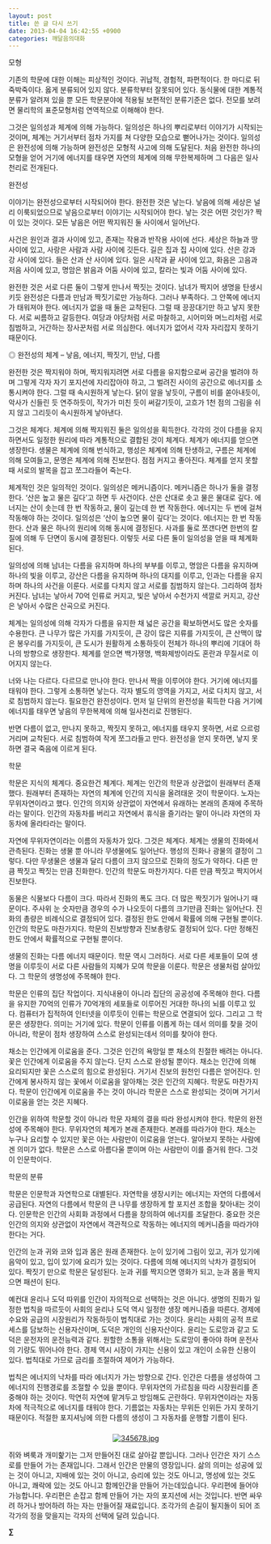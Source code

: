 ```yaml
---
layout: post
title: 쓴 글 다시 쓰기
date: 2013-04-04 16:42:55 +0900
categories: 깨달음의대화
---
```

모형

   
기존의 학문에 대한 이해는 피상적인 것이다. 귀납적, 경험적, 파편적이다. 한 마디로 뒤죽박죽이다. 옳게 분류되어 있지 않다. 분류학부터 잘못되어 있다. 동식물에 대한 계통적 분류가 알려져 있을 뿐 모든 학문분야에 적용될 보편적인 분류기준은 없다. 전모를 보려면 물리학의 표준모형처럼 연역적으로 이해해야 한다. 



그것은 일의성과 체계에 의해 가능하다. 일의성은 하나의 뿌리로부터 이야기가 시작되는 것이며, 체계는 거기서부터 점차 가지를 쳐 다양한 모습으로 뻗어나가는 것이다. 일의성은 완전성에 의해 가능하며 완전성은 모형적 사고에 의해 도달된다. 처음 완전한 하나의 모형을 얻어 거기에 에너지를 태우면 자연의 체계에 의해 무한복제하며 그 다음은 일사천리로 전개된다. 





완전성 


  


이야기는 완전성으로부터 시작되어야 한다. 완전한 것은 낳는다. 낳음에 의해 세상은 널리 이룩되었으므로 낳음으로부터 이야기는 시작되어야 한다. 낳는 것은 어떤 것인가? 짝이 있는 것이다. 모든 낳음은 어떤 짝지워진 둘 사이에서 일어난다. 


  


사건은 원인과 결과 사이에 있고, 존재는 작용과 반작용 사이에 선다. 세상은 하늘과 땅 사이에 있고, 사랑은 사람과 사람 사이에 깃든다. 길은 집과 집 사이에 있다. 산은 강과 강 사이에 있다. 들은 산과 산 사이에 있다. 일은 시작과 끝 사이에 있고, 화음은 고음과 저음 사이에 있고, 명암은 밝음과 어둠 사이에 있고, 칼라는 빛과 어둠 사이에 있다. 


  


완전한 것은 서로 다른 둘이 그렇게 만나서 짝짓는 것이다. 남녀가 짝지어 생명을 탄생시키듯 완전성은 다름과 만남과 짝짓기로만 가능하다. 그러나 부족하다. 그 안쪽에 에너지가 태워져야 한다. 에너지가 없을 때 둘은 교착된다. 그럴 때 끙끙대기만 하고 낳지 못한다. 서로 씨름하고 갈등한다. 여당과 야당처럼 서로 마찰하고, 시어미와 며느리처럼 서로 침범하고, 거간하는 장사꾼처럼 서로 의심한다. 에너지가 없어서 각자 자리잡지 못하기 때문이다. 


  


◎ 완전성의 체계 – 낳음, 에너지, 짝짓기, 만남, 다름 


  


완전한 것은 짝지워야 하며, 짝지워지려면 서로 다름을 유지함으로써 공간을 벌려야 하며 그렇게 각자 자기 포지션에 자리잡아야 하고, 그 벌려진 사이의 공간으로 에너지를 소통시켜야 한다. 그럴 때 속시원하게 낳는다. 닭이 알을 낳듯이, 구름이 비를 쏟아내듯이, 악사가 신들린 듯 연주하듯이, 작가가 미친 듯이 써갈기듯이, 고흐가 1천 점의 그림을 쉬지 않고 그리듯이 속시원하게 낳아낸다. 


  


그것은 체계다. 체계에 의해 짝지워진 둘은 일의성을 획득한다. 각각의 것이 다름을 유지하면서도 일정한 원리에 따라 계통적으로 결합된 것이 체계다. 체계가 에너지를 얻으면 생장한다. 생물은 체계에 의해 번식하고, 행성은 체계에 의해 탄생하고, 구름은 체계에 의해 모여들고, 문명은 체계에 의해 진보한다. 점점 커지고 좋아진다. 체계를 얻지 못할 때 서로의 발목을 잡고 쪼그라들어 죽는다. 


  


체계적인 것은 일의적인 것이다. 일의성은 메커니즘이다. 메커니즘은 하나가 둘을 결정한다. ‘산은 높고 물은 깊다’고 하면 두 사건이다. 산은 산대로 솟고 물은 물대로 깊다. 에너지는 산이 솟는데 한 번 작동하고, 물이 깊는데 한 번 작동한다. 에너지는 두 번에 걸쳐 작동해야 하는 것이다. 일의성은 ‘산이 높으면 물이 깊다’는 것이다. 에너지는 한 번 작동한다. 산과 물은 하나의 원리에 의해 동시에 결정된다. 사과를 둘로 쪼갠다면 한번의 칼질에 의해 두 단면이 동시에 결정된다. 이렇듯 서로 다른 둘이 일의성을 얻을 때 체계화 된다. 


  


일의성에 의해 남녀는 다름을 유지하며 하나의 부부를 이루고, 명암은 다름을 유지하며 하나의 빛을 이루고, 강산은 다름을 유지하며 하나의 대지를 이루고, 인과는 다름을 유지하며 하나의 사건을 이룬다. 서로를 다치지 않고 서로를 침범하지 않는다. 그리하여 점차 커진다. 남녀는 낳아서 70억 인류로 커지고, 빛은 낳아서 수천가지 색깔로 커지고, 강산은 낳아서 수많은 산곡으로 커진다. 


  


체계는 일의성에 의해 각자가 다름을 유지한 채 넓은 공간을 확보하면서도 많은 숫자를 수용한다. 큰 나무가 많은 가지를 가지듯이, 큰 강이 많은 지류를 가지듯이, 큰 산맥이 많은 봉우리를 가지듯이, 큰 도시가 원활하게 소통하듯이 전체가 하나의 뿌리에 기대어 하나의 방향으로 생장한다. 체계를 얻으면 백가쟁명, 백화제방이라도 혼란과 무질서로 이어지지 않는다. 


  


너와 나는 다르다. 다르므로 만나야 한다. 만나서 짝을 이루어야 한다. 거기에 에너지를 태워야 한다. 그렇게 소통하면 낳는다. 각자 별도의 영역을 가지고, 서로 다치지 않고, 서로 침범하지 않는다. 필요한건 완전성이다. 먼저 일 단위의 완전성을 획득한 다음 거기에 에너지를 태우면 낳음의 무한복제에 의해 일사천리로 진행된다. 


  


반면 다름이 없고, 만나지 못하고, 짝짓지 못하고, 에너지를 태우지 못하면, 서로 으르렁거리며 교착된다. 서로 침범하여 작게 쪼그라들고 만다. 완전성을 얻지 못하면, 낳지 못하면 결국 죽음에 이르게 된다. 


  


학문 


  


학문은 지식의 체계다. 중요한건 체계다. 체계는 인간의 학문과 상관없이 원래부터 존재했다. 원래부터 존재하는 자연의 체계에 인간의 지식을 올려태운 것이 학문이다. 노자는 무위자연이라고 했다. 인간의 의지와 상관없이 자연에서 유래하는 본래의 존재에 주목하라는 말이다. 인간의 자동차를 버리고 자연에서 휴식을 즐기라는 말이 아니라 자연의 자동차에 올라타라는 말이다. 


  


자연에 무위자연이라는 이름의 자동차가 있다. 그것은 체계다. 체계는 생물의 진화에서 관측된다. 진화는 생물 뿐 아니라 무생물에도 일어난다. 행성의 진화나 광물의 결정이 그렇다. 다만 무생물은 생물과 달리 다름이 크지 않으므로 진화의 정도가 약하다. 다른 만큼 짝짓고 짝짓는 만큼 진화한다. 인간의 학문도 마찬가지다. 다른 만큼 짝짓고 짝지어서 진보한다. 


  


동물은 식물보다 다름이 크다. 따라서 진화의 폭도 크다. 더 많은 짝짓기가 일어나기 때문이다. 주사위 눈 숫자만큼 경우의 수가 나오듯이 다름의 크기만큼 진화는 일어난다. 진화의 총량은 비례식으로 결정되어 있다. 결정된 한도 안에서 확률에 의해 구현될 뿐이다. 인간의 학문도 마찬가지다. 학문의 진보방향과 진보총량도 결정되어 있다. 다만 정해진 한도 안에서 확률적으로 구현될 뿐이다. 


  


생물의 진화는 다름 에너지 때문이다. 학문 역시 그러하다. 서로 다른 세포들이 모여 생명을 이루듯이 서로 다른 사람들의 지혜가 모여 학문을 이룬다. 학문은 생물처럼 살아있다. 그 학문의 생명성에 주목해야 한다. 


  


학문은 인류의 집단 작업이다. 지식내용이 아니라 집단의 공공성에 주목해야 한다. 다름을 유지한 70억의 인류가 70억개의 세포들로 이루어진 거대한 하나의 뇌를 이루고 있다. 컴퓨터가 집적하여 인터넷을 이루듯이 인류는 학문으로 연결되어 있다. 그리고 그 학문은 생장한다. 의미는 거기에 있다. 학문이 인류를 이롭게 하는 데서 의미를 찾을 것이 아니라, 학문이 점차 생장하여 스스로 완성되는데서 의미를 찾아야 한다. 


  


채소는 인간에게 이로움을 준다. 그것은 인간의 욕망일 뿐 채소의 친절한 배려는 아니다. 꽃은 인간에게 이로움을 주지 않는다. 단지 스스로 완성될 뿐이다. 채소는 인간에 의해 요리되지만 꽃은 스스로의 힘으로 완성된다. 거기서 진보의 원천인 다름은 얻어진다. 인간에게 봉사하지 않는 꽃에서 이로움을 알아채는 것은 인간의 지혜다. 학문도 마찬가지다. 학문이 인간에게 이로움을 주는 것이 아니라 학문은 스스로 완성되는 것이며 거기서 이로움을 얻는 것은 지혜다. 


  


인간을 위하여 학문할 것이 아니라 학문 자체의 결을 따라 완성시켜야 한다. 학문의 완전성에 주목해야 한다. 무위자연의 체계가 본래 존재한다. 본래를 따라가야 한다. 채소는 누구나 요리할 수 있지만 꽃은 아는 사람만이 이로움을 얻는다. 알아보지 못하는 사람에겐 의미가 없다. 학문은 스스로 아름다울 뿐이며 아는 사람만이 이를 즐거워 한다. 그것이 인문학이다. 


  


학문의 분류 


  


학문은 인문학과 자연학으로 대별된다. 자연학을 생장시키는 에너지는 자연의 다름에서 공급된다. 자연의 다름에서 학문의 큰 나무를 생장하게 할 포지션 조합을 찾아내는 것이다. 인문학은 인간의 사회화 과정에서 다름을 창의하여 에너지를 조달한다. 중요한 것은 인간의 의지와 상관없이 자연에서 객관적으로 작동하는 에너지의 메커니즘을 따라가야 한다는 거다. 


  


인간의 눈과 귀와 코와 입과 몸은 원래 존재한다. 눈이 있기에 그림이 있고, 귀가 있기에 음악이 있고, 입이 있기에 요리가 있는 것이다. 다름에 의해 에너지의 낙차가 결정되어 있다. 짝짓기 만으로 학문은 달성된다. 눈과 귀를 짝지으면 영화가 되고, 눈과 몸을 짝지으면 패션이 된다. 


  


예컨대 윤리나 도덕 따위를 인간이 자의적으로 선택하는 것은 아니다. 생명의 진화가 일정한 법칙을 따르듯이 사회의 윤리나 도덕 역시 일정한 생장 메커니즘을 따른다. 경제에 수요와 공급의 시장원리가 작동하듯이 법칙대로 가는 것이다. 윤리는 사회의 공적 프로세스를 담보하는 신용자산이며, 도덕은 개인의 신용자산이다. 윤리는 도로망과 같고 도덕은 운전자의 운전능력과 같다. 원할한 소통을 위해서는 도로망이 좋아야 하며 운전사의 기량도 뛰어나야 한다. 경제 역시 시장이 가지는 신용이 있고 개인이 소유한 신용이 있다. 법칙대로 가므로 금리를 조절하여 제어가 가능하다. 


  


법칙은 에너지의 낙차를 따라 에너지가 가는 방향으로 간다. 인간은 다름을 생성하여 그 에너지의 진행경로를 조절할 수 있을 뿐이다. 무위자연의 가르침을 따라 시장원리를 존중해야 하는 것이다. 막연히 자연에 맡겨두고 방임해도 곤란하다. 무위자연이라는 자동차에 적극적으로 에너지를 태워야 한다. 기름없는 자동차는 무위든 인위든 가지 못하기 때문이다. 적절한 포지셔닝에 의한 다름의 생성이 그 자동차를 운행할 기름이 된다. 



 ###


  




<p align="center">
  <a href="?mid=DonOh"><img alt="345678.jpg" src="assets/attach/images/198/727/315/55.JPG" /> <br /></a>
</p>



쥐와 벼룩과 개미핥기는 그저 만들어진 대로 살아갈 뿐입니다. 그러나 인간은 자기 스스로를 만들어 가는 존재입니다. 그래서 인간은 만물의 영장입니다. 삶의 의미는 성공에 있는 것이 아니고, 지배에 있는 것이 아니고, 승리에 있는 것도 아니고, 명성에 있는 것도 아니고, 쾌락에 있는 것도 아니고 함께인간을 만들어 가는데있습니다. 우리편에 들어야 가능합니다. 우리편은 손잡고 함께 만들어 가는 자의 포지션에 서는 것입니다. 반면 싸우려 하거나 방어하려 하는 자는 만들어질 재료입니다. 조각가의 손길이 될지돌이 되어 조각가의 정을 맞을지는 각자의 선택에 달려 있습니다.





**∑**
